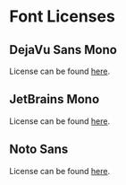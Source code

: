 # Font Licenses

## DejaVu Sans Mono

License can be found [here](https://dejavu-fonts.github.io/License.html).

## JetBrains Mono

License can be found [here](https://www.jetbrains.com/lp/mono/#license).

## Noto Sans

License can be found [here](https://github.com/googlefonts/noto-fonts/blob/master/LICENSE).
